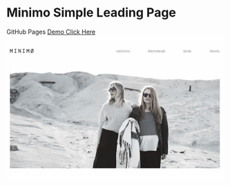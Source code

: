 # Minimo Simple Leading Page
GitHub Pages [Demo Click Here](https://rolisangor.github.io/mimimo/)
![Template](./minimo.jpg)
